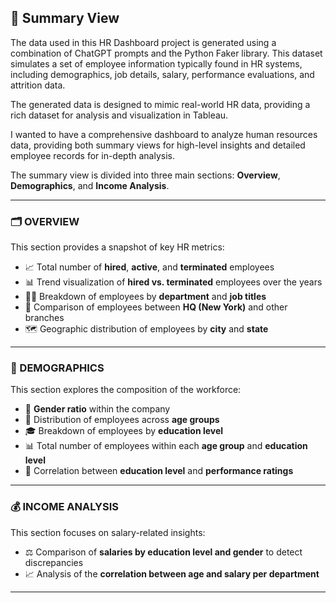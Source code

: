 ## 🧭 Summary View

The data used in this HR Dashboard project is generated using a combination of ChatGPT prompts and the Python Faker library. This dataset simulates a set of employee information typically found in HR systems, including demographics, job details, salary, performance evaluations, and attrition data.

The generated data is designed to mimic real-world HR data, providing a rich dataset for analysis and visualization in Tableau.

I wanted to have a comprehensive dashboard to analyze human resources data, providing both summary views for high-level insights and detailed employee records for in-depth analysis.

The summary view is divided into three main sections: **Overview**, **Demographics**, and **Income Analysis**.

---

### 🗂️ OVERVIEW

This section provides a snapshot of key HR metrics:

- 📈 Total number of **hired**, **active**, and **terminated** employees  
- 📊 Trend visualization of **hired vs. terminated** employees over the years  
- 🧑‍💼 Breakdown of employees by **department** and **job titles**  
- 🏢 Comparison of employees between **HQ (New York)** and other branches  
- 🗺️ Geographic distribution of employees by **city** and **state**

---

### 🧬 DEMOGRAPHICS

This section explores the composition of the workforce:

- 🚻 **Gender ratio** within the company  
- 🎂 Distribution of employees across **age groups**  
- 🎓 Breakdown of employees by **education level**  
- 📊 Total number of employees within each **age group** and **education level**  
- 🔗 Correlation between **education level** and **performance ratings**

---

### 💰 INCOME ANALYSIS

This section focuses on salary-related insights:

- ⚖️ Comparison of **salaries by education level and gender** to detect discrepancies  
- 📈 Analysis of the **correlation between age and salary per department**

---
